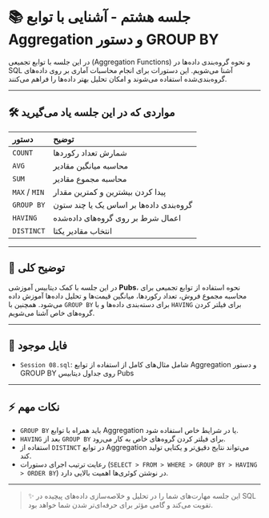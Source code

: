 # 📚 جلسه هشتم - آشنایی با توابع Aggregation و دستور GROUP BY

در این جلسه با توابع تجمیعی (Aggregation Functions) و نحوه گروه‌بندی داده‌ها در SQL آشنا می‌شویم. این دستورات برای انجام محاسبات آماری بر روی داده‌های گروه‌بندی‌شده استفاده می‌شوند و امکان تحلیل بهتر داده‌ها را فراهم می‌کنند.

---

## 🛠️ مواردی که در این جلسه یاد می‌گیرید

| دستور | توضیح |
|:---|:---|
| `COUNT` | شمارش تعداد رکوردها |
| `AVG` | محاسبه میانگین مقادیر |
| `SUM` | محاسبه مجموع مقادیر |
| `MAX` / `MIN` | پیدا کردن بیشترین و کمترین مقدار |
| `GROUP BY` | گروه‌بندی داده‌ها بر اساس یک یا چند ستون |
| `HAVING` | اعمال شرط بر روی گروه‌های داده‌شده |
| `DISTINCT` | انتخاب مقادیر یکتا |

---

## 📜 توضیح کلی

در این جلسه با کمک دیتابیس آموزشی **Pubs**، نحوه استفاده از توابع تجمیعی برای محاسبه مجموع فروش، تعداد رکوردها، میانگین قیمت‌ها و تحلیل داده‌ها آموزش داده می‌شود.
همچنین با `GROUP BY` برای دسته‌بندی داده‌ها و با `HAVING` برای فیلتر کردن گروه‌های خاص آشنا می‌شویم.

---

## 📂 فایل موجود

- `Session 08.sql`: شامل مثال‌های کامل از استفاده از توابع Aggregation و دستور GROUP BY روی جداول دیتابیس Pubs

---

## ⚡ نکات مهم

- `GROUP BY` باید همراه با توابع Aggregation یا در شرایط خاص استفاده شود.
- `HAVING` بعد از `GROUP BY` برای فیلتر کردن گروه‌های خاص به کار می‌رود.
- استفاده از `DISTINCT` در توابع Aggregation می‌تواند نتایج دقیق‌تر و یکتایی تولید کند.
- رعایت ترتیب اجرای دستورات (`SELECT > FROM > WHERE > GROUP BY > HAVING > ORDER BY`) در نوشتن کوئری‌ها اهمیت بالایی دارد.

---

> ✨ این جلسه مهارت‌های شما را در تحلیل و خلاصه‌سازی داده‌های پیچیده در SQL تقویت می‌کند و گامی مؤثر برای حرفه‌ای‌تر شدن شما خواهد بود.

